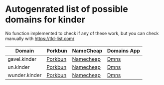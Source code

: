 # Autogenrated list of possible domains for kinder

No function implemented to check if any of these work, but you can check manually with https://tld-list.com/

| Domain | Porkbun | NameCheap | Domains App |
|---|---|---|---|
| gavel.kinder | [Porkbun](https://porkbun.com/checkout/search?prb=e814663da1&tlds=&idnLanguage=&search=search&q=gavel.kinder) | [Namecheap](https://www.namecheap.com/domains/registration/results/?domain=gavel.kinder) | [Dmns](https://dmns.app/domains?q=gavel.kinder) |
| un.kinder | [Porkbun](https://porkbun.com/checkout/search?prb=e814663da1&tlds=&idnLanguage=&search=search&q=un.kinder) | [Namecheap](https://www.namecheap.com/domains/registration/results/?domain=un.kinder) | [Dmns](https://dmns.app/domains?q=un.kinder) |
| wunder.kinder | [Porkbun](https://porkbun.com/checkout/search?prb=e814663da1&tlds=&idnLanguage=&search=search&q=wunder.kinder) | [Namecheap](https://www.namecheap.com/domains/registration/results/?domain=wunder.kinder) | [Dmns](https://dmns.app/domains?q=wunder.kinder) |
